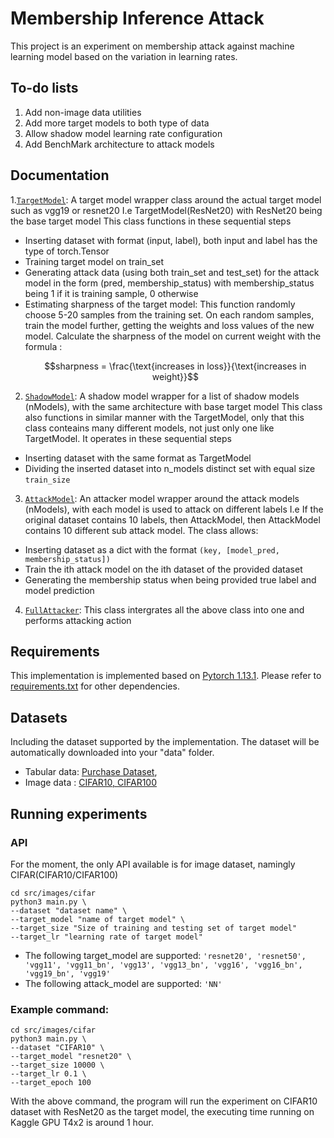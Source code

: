 # Membership Inference Attack

This project is an experiment on membership attack against machine learning model based on the variation in learning rates.

## To-do lists

1. Add non-image data utilities
2. Add more target models to both type of data
3. Allow shadow model learning rate configuration
4. Add BenchMark architecture to attack models

## Documentation

1.[```TargetModel```](src/utils/base_models.py): A target model wrapper class around the actual target model such as vgg19 or resnet20
  I.e TargetModel(ResNet20) with ResNet20 being the base target model
  This class functions in these sequential steps

  * Inserting dataset with format (input, label), both input and label has the type of torch.Tensor
  * Training target model on train_set
  * Generating attack data (using both train_set and test_set) for the attack model in the form
    (pred, membership_status) with membership_status being 1 if it is training sample, 0 otherwise
  * Estimating sharpness of the target model:
    This function randomly choose 5-20 samples from the training set.
    On each random samples, train the model further, getting the weights and loss values of the new model.
    Calculate the sharpness of the model on current weight with the formula :
    ```math
    sharpness = \frac{\text{increases in loss}}{\text{increases in weight}}
    ```
2. [```ShadowModel```](src/utils/base_models.py): A shadow model wrapper for a list of shadow models (nModels), with the same architecture with base target model
  This class also functions in similar manner with the TargetModel, only that this class conteains many different models, not just
  only one like TargetModel. It operates in these sequential steps

* Inserting dataset with the same format as TargetModel
* Dividing the inserted dataset into n_models distinct set with equal size ```train_size```

3. [```AttackModel```](src/utils/base_models.py): An attacker model wrapper around the attack models (nModels), with each model is used to attack on different labels
  I.e If the original dataset contains 10 labels, then AttackModel, then AttackModel contains 10 different sub attack model.
  The class allows:

* Inserting dataset as a dict with the format ```(key, [model_pred, membership_status])```
* Train the ith attack model on the ith dataset of the provided dataset
* Generating the membership status when being provided true label and model prediction

4. [```FullAttacker```](src/images/cifar/main.py): This class intergrates all the above class into one and performs attacking action

## Requirements

This implementation is implemented based on [Pytorch 1.13.1](https://pytorch.org/). Please refer to [requirements.txt](requirements.txt) for other dependencies.

## Datasets

Including the dataset supported by the implementation. The dataset will be automatically downloaded into your "data" folder.

* Tabular data: [Purchase Dataset](https://www.kaggle.com/datasets/raosuny/e-commerce-purchase-dataset),
* Image data : [CIFAR10, CIFAR100](https://www.kaggle.com/datasets/fedesoriano/cifar100)

## Running experiments

### API

For the moment, the only API available is for image dataset, namingly CIFAR(CIFAR10/CIFAR100)

```
cd src/images/cifar
python3 main.py \ 
--dataset "dataset name" \
--target_model "name of target model" \
--target_size "Size of training and testing set of target model"
--target_lr "learning rate of target model"
```

* The following target_model are supported:
  `'resnet20', 'resnet50',  'vgg11', 'vgg11_bn', 'vgg13', 'vgg13_bn', 'vgg16', 'vgg16_bn', 'vgg19_bn', 'vgg19'`
* The following attack_model are supported: `'NN'`

### Example command:

```
cd src/images/cifar
python3 main.py \
--dataset "CIFAR10" \
--target_model "resnet20" \
--target_size 10000 \
--target_lr 0.1 \
--target_epoch 100
```

With the above command, the program will run the experiment on CIFAR10 dataset with ResNet20 as the target model,
the executing time running on Kaggle GPU T4x2 is around 1 hour.
